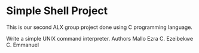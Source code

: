 # Simple Shell Project
This is our second ALX group project done using C programming language.

Write a simple UNIX command interpreter.
Authors
Mallo Ezra C.
Ezeibekwe C. Emmanuel
